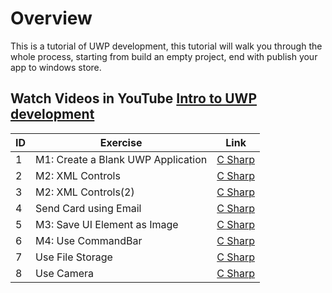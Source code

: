 # Overview

This is a tutorial of UWP development, this tutorial will walk you through the whole process, starting from build an empty project, end with publish your app to windows store.

## Watch Videos in YouTube [Intro to UWP development](https://www.youtube.com/watch?v=m-l7jil1fhs&list=PLJJYbPVndXGtoDeITvlYbAfOfK0MLfyGF)



ID|Exercise|Link
--|------|---
1|M1: Create a Blank UWP Application| [C Sharp](https://github.com/7788wangzi/Intro-to-UWP-development/blob/master/M1%20-%20Create%20a%20UWP%20App.md)
2|M2: XML Controls| [C Sharp](https://github.com/7788wangzi/Intro-to-UWP-development/blob/master/M2%20-%20XAML%20Controls.md)
3|M2: XML Controls(2)|[C Sharp](https://github.com/7788wangzi/Intro-to-UWP-development/blob/master/M2%20-%20XAML%20Controls(2).md)
4|Send Card using Email|[C Sharp](https://github.com/7788wangzi/Intro-to-UWP-development/blob/master/M3%20-%20Send%20Card%20with%20Email.md)
5|M3: Save UI Element as Image|[C Sharp](https://github.com/7788wangzi/Intro-to-UWP-development/blob/master/M3%20-%20Save%20UI%20Element%20as%20Image.md)
6|M4: Use CommandBar | [C Sharp](https://github.com/7788wangzi/Intro-to-UWP-development/blob/master/M4%20-%20Use%20CommandBar.md)
7|Use File Storage |[C Sharp](https://github.com/7788wangzi/Intro-to-UWP-development/blob/master/M5%20-%20FileStorage.md)
8|Use Camera|[C Sharp](https://github.com/7788wangzi/Intro-to-UWP-development/blob/master/M6%20-%20Camera.md)

